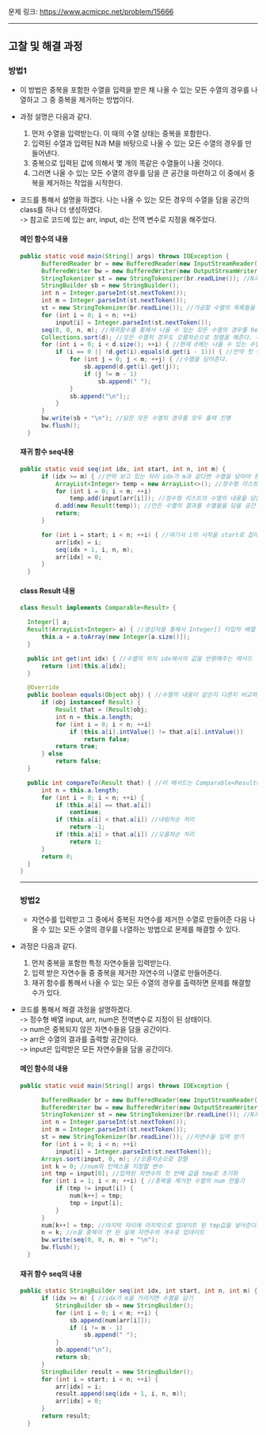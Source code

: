 문제 링크: https://www.acmicpc.net/problem/15666
- - -
## 고찰 및 해결 과정
### 방법1
- 이 방법은 중복을 포함한 수열을 입력을 받은 채 나올 수 있는 모든 수열의 경우를 나열하고 그 중 중복을 제거하는 방법이다.  
- 과정 설명은 다음과 같다.  
  1. 먼저 수열을 입력받는다. 이 때의 수열 상태는 중복을 포함한다.  
  2. 입력된 수열과 입력된 N과 M을 바탕으로 나올 수 있는 모든 수열의 경우를 만들어낸다.  
  3. 중복으로 입력된 값에 의해서 몇 개의 똑같은 수열들이 나올 것이다.  
  4. 그러면 나올 수 있는 모든 수열의 경우를 담을 큰 공간을 마련하고 이 중에서 중복을 제거하는 작업을 시작한다.  
- 코드를 통해서 설명을 하겠다.  나는 나올 수 있는 모든 경우의 수열을 담을 공간의 class를 하나 더 생성하였다.  
  -> 참고로 코드에 있는 arr, input, d는 전역 변수로 지정을 해주었다.  

  #### 메인 함수의 내용
  ```JAVA
  public static void main(String[] args) throws IOException {
        BufferedReader br = new BufferedReader(new InputStreamReader(System.in));
        BufferedWriter bw = new BufferedWriter(new OutputStreamWriter(System.out));
        StringTokenizer st = new StringTokenizer(br.readLine()); //N과 M을 입력 받는다. 
        StringBuilder sb = new StringBuilder();
        int n = Integer.parseInt(st.nextToken());
        int m = Integer.parseInt(st.nextToken());
        st = new StringTokenizer(br.readLine()); //가공할 수열의 목록들을 입력한다. 
        for (int i = 0; i < n; ++i)
            input[i] = Integer.parseInt(st.nextToken());
        seq(0, 0, n, m); //재귀함수를 통해서 나올 수 있는 모든 수열의 경우를 Result형 인스턴스에 담는다. 
        Collections.sort(d); //모든 수열의 경우도 오름차순으로 정렬을 해준다. -> 이 때 주의할 점은 정렬의 기준이 내림차순인지, 오름차순인지는 Result의 compareTo가 결정을 한다. 
        for (int i = 0; i < d.size(); ++i) { //현재 d에는 나올 수 있는 수열의 경우들이 들어 있을 것이다.
            if (i == 0 || !d.get(i).equals(d.get(i - 1))) { //만약 첫 인덱스이거나 현재 보고 있는 자리의 수열이 앞 수열과 다르다면
                for (int j = 0; j < m; ++j) { //수열을 담아준다. 
                    sb.append(d.get(i).get(j));
                    if (j != m - 1)
                        sb.append(" ");
                }
                sb.append("\n");;
            }
        }
        bw.write(sb + "\n"); //담은 모든 수열의 경우를 모두 출력 진행
        bw.flush();
    }
  ```

  #### 재귀 함수 seq내용
  ```JAVA
  public static void seq(int idx, int start, int n, int m) {
        if (idx >= m) { //만약 보고 있는 자리 idx가 m과 같다면 수열을 담아야 한다.  
            ArrayList<Integer> temp = new ArrayList<>(); //정수형 리스트를 하나 만들어준다. 
            for (int i = 0; i < m; ++i)
                temp.add(input[arr[i]]); //정수형 리스트의 수열의 내용을 담는다. 
            d.add(new Result(temp)); //만든 수열의 결과를 수열들을 담을 공간 d에 담아준다. 
            return;
        }

        for (int i = start; i < n; ++i) { //여기서 i의 시작을 start로 잡아준 이유는 비내림차순 수열을 만들기 위해서다. 
            arr[idx] = i;
            seq(idx + 1, i, n, m);
            arr[idx] = 0;
        }
    }
  ```

  #### class Result 내용
  ```JAVA
  class Result implements Comparable<Result> {

    Integer[] a;
    Result(ArrayList<Integer> a) { //생성자를 통해서 Integer[] 타입의 배열 a를 만들어준다. 
        this.a = a.toArray(new Integer[a.size()]);
    }

    public int get(int idx) { //수열의 위치 idx에서의 값을 반환해주는 메서드
        return (int)this.a[idx];
    }

    @Override
    public boolean equals(Object obj) { //수열의 내용이 같은지 다른지 비교하는 함수
        if (obj instanceof Result) {
            Result that = (Result)obj;
            int n = this.a.length;
            for (int i = 0; i < n; ++i)
                if (this.a[i].intValue() != that.a[i].intValue())
                    return false;
            return true;
        } else
            return false;
    }

    public int compareTo(Result that) { //이 메서드는 Comparable<Result>에 의해서 반드시 있어야 하는 메서드이다. 이것은 수열의 내용들을 기준으로 수열을 오름차순으로 정렬할지 내림차순으로 정렬할지 결정한다.
        int n = this.a.length;
        for (int i = 0; i < n; ++i) {
            if (this.a[i] == that.a[i])
                continue;
            if (this.a[i] < that.a[i]) //내림차순 처리
                return -1;
            if (this.a[i] > that.a[i]) //오름차순 처리
                return 1;
        }
        return 0;
    }
  }
  ```
  - - -
  ### 방법2
  - 자연수를 입력받고 그 중에서 중복된 자연수를 제거한 수열로 만들어준 다음 나올 수 있는 모든 수열의 경우를 나열하는 방법으로 문제를 해결할 수 있다.  
- 과정은 다음과 같다.  
  1. 먼저 중복을 포함한 특정 자연수들을 입력받는다.  
  2. 입력 받은 자연수들 중 중복을 제거한 자연수의 나열로 만들어준다.  
  3. 재귀 함수를 통해서 나올 수 있는 모든 수열의 경우를 출력하면 문제를 해결할 수가 있다.  
- 코드를 통해서 해결 과정을 설명하겠다.  
  -> 정수형 배열 input, arr, num은 전역변수로 지정이 된 상태이다.  
  -> num은 중복되지 않은 자연수들을 담을 공간이다.  
  -> arr은 수열의 결과를 출력할 공간이다.  
  -> input은 입력받은 모든 자연수들을 담을 공간이다.  

  #### 메인 함수의 내용
  ```JAVA
  public static void main(String[] args) throws IOException {

        BufferedReader br = new BufferedReader(new InputStreamReader(System.in));
        BufferedWriter bw = new BufferedWriter(new OutputStreamWriter(System.out));
        StringTokenizer st = new StringTokenizer(br.readLine()); //N과 M을 입력받는다. 
        int n = Integer.parseInt(st.nextToken());
        int m = Integer.parseInt(st.nextToken());
        st = new StringTokenizer(br.readLine()); //자연수들 입력 받기
        for (int i = 0; i < n; ++i)
            input[i] = Integer.parseInt(st.nextToken());
        Arrays.sort(input, 0, n); //오름차순으로 정렬
        int k = 0; //num의 인덱스를 지정할 변수
        int tmp = input[0]; //입력된 자연수의 첫 번째 값을 tmp로 초기화
        for (int i = 1; i < n; ++i) { //중복을 제거한 수열의 num 만들기
            if (tmp != input[i]) {
                num[k++] = tmp;
                tmp = input[i];
            }
        }
        num[k++] = tmp; //마지막 자리에 마지막으로 업데이트 된 tmp값을 넣어준다. 
        n = k; //n을 중복이 안 된 실제 자연수의 개수로 업데이트 
        bw.write(seq(0, 0, n, m) + "\n");
        bw.flush();
    }
  ```

  #### 재귀 함수 seq의 내용
  ```JAVA
  public static StringBuilder seq(int idx, int start, int n, int m) {
        if (idx >= m) { //idx가 m을 가리키면 수열을 담기
            StringBuilder sb = new StringBuilder();
            for (int i = 0; i < m; ++i) {
                sb.append(num[arr[i]]);
                if (i != m - 1)
                    sb.append(" ");
            }
            sb.append("\n");
            return sb;
        }
        StringBuilder result = new StringBuilder();
        for (int i = start; i < n; ++i) {
            arr[idx] = i;
            result.append(seq(idx + 1, i, n, m));
            arr[idx] = 0;
        }
        return result;
    }
  ```